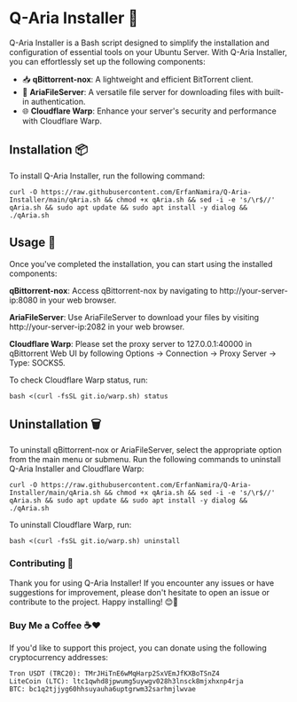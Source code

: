 # Q-Aria Installer 🚀

Q-Aria Installer is a Bash script designed to simplify the installation and configuration of essential tools on your Ubuntu Server. With Q-Aria Installer, you can effortlessly set up the following components:

- 📥 **qBittorrent-nox**: A lightweight and efficient BitTorrent client.
- 📂 **AriaFileServer**: A versatile file server for downloading files with built-in authentication.
- 🌐 **Cloudflare Warp**: Enhance your server's security and performance with Cloudflare Warp.

## Installation 📦
To install Q-Aria Installer, run the following command:
```
curl -O https://raw.githubusercontent.com/ErfanNamira/Q-Aria-Installer/main/qAria.sh && chmod +x qAria.sh && sed -i -e 's/\r$//' qAria.sh && sudo apt update && sudo apt install -y dialog && ./qAria.sh
```
## Usage 🔧
Once you've completed the installation, you can start using the installed components:

**qBittorrent-nox**: Access qBittorrent-nox by navigating to http://your-server-ip:8080 in your web browser.

**AriaFileServer**: Use AriaFileServer to download your files by visiting http://your-server-ip:2082 in your web browser.

**Cloudflare Warp**: Please set the proxy server to 127.0.0.1:40000 in qBittorrent Web UI by following Options -> Connection -> Proxy Server -> Type: SOCKS5.

To check Cloudflare Warp status, run:
```
bash <(curl -fsSL git.io/warp.sh) status
```
## Uninstallation 🗑️
To uninstall qBittorrent-nox or AriaFileServer, select the appropriate option from the main menu or submenu. Run the following commands to uninstall Q-Aria Installer and Cloudflare Warp:
```
curl -O https://raw.githubusercontent.com/ErfanNamira/Q-Aria-Installer/main/qAria.sh && chmod +x qAria.sh && sed -i -e 's/\r$//' qAria.sh && sudo apt update && sudo apt install -y dialog && ./qAria.sh
```
To uninstall Cloudflare Warp, run:
```
bash <(curl -fsSL git.io/warp.sh) uninstall
```
### Contributing 🤝
Thank you for using Q-Aria Installer! If you encounter any issues or have suggestions for improvement, please don't hesitate to open an issue or contribute to the project. Happy installing! 😊🚀
### Buy Me a Coffee ☕❤️
If you'd like to support this project, you can donate using the following cryptocurrency addresses:
```
Tron USDT (TRC20): TMrJHiTnE6wMqHarp2SxVEmJfKXBoTSnZ4
LiteCoin (LTC): ltc1qwhd8jpwumg5uywgv028h3lnsck8mjxhxnp4rja
BTC: bc1q2tjjyg60hhsuyauha6uptgrwm32sarhmjlwvae
```


